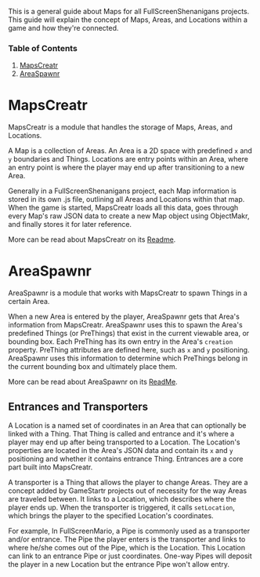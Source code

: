 This is a general guide about Maps for all FullScreenShenanigans projects. This guide will explain the concept of Maps, Areas, and Locations within a game and how they're connected.

### Table of Contents
1. [MapsCreatr](#mapscreatr)
2. [AreaSpawnr](#areaspawnr)

# MapsCreatr

MapsCreatr is a module that handles the storage of Maps, Areas, and Locations. 

A Map is a collection of Areas. An Area is a 2D space with predefined  `x` and `y` boundaries and Things. Locations are entry points within an Area, where an entry point is where the player may end up after transitioning to a new Area.

Generally in a FullScreenShenanigans project, each Map information is stored in its own .js file, outlining all Areas and Locations within that map. When the game is started, MapsCreatr loads all this data, goes through every Map's raw JSON data to create a new Map object using ObjectMakr, and finally stores it for later reference.

More can be read about MapsCreatr on its [Readme](https://github.com/FullScreenShenanigans/MapsCreatr/blob/master/README.md).

# AreaSpawnr

AreaSpawnr is a module that works with MapsCreatr to spawn Things in a certain Area.

When a new Area is entered by the player, AreaSpawnr gets that Area's information from MapsCreatr. AreaSpawnr uses this to spawn the Area's predefined Things (or PreThings) that exist in the current viewable area, or bounding box. Each PreThing has its own entry in the Area's `creation` property. PreThing attributes are defined here, such as `x` and `y` positioning. AreaSpawnr uses this information to determine which PreThings belong in the current bounding box and ultimately place them.

More can be read about AreaSpawnr on its [ReadMe](https://github.com/FullScreenShenanigans/AreaSpawnr/blob/master/README.md).

## Entrances and Transporters

A Location is a named set of coordinates in an Area that can optionally be linked with a Thing. That Thing is called and entrance and it's where a player may end up after being transported to a Location. The Location's properties are located in the Area's JSON data and contain its `x` and `y` positioning and whether it contains entrance Thing. Entrances are a core part built into MapsCreatr. 

A transporter is a Thing that allows the player to change Areas. They are a concept added by GameStartr projects out of necessity for the way Areas are traveled between. It links to a Location, which describes where the player ends up. When the transporter is triggered, it calls `setLocation`, which brings the player to the specified Location's coordinates. 

For example, In FullScreenMario, a Pipe is commonly used as a transporter and/or entrance. The Pipe the player enters is the transporter and links to where he/she comes out of the Pipe, which is the Location. This Location can link to an entrance Pipe or just coordinates. One-way Pipes will deposit the player in a new Location but the entrance Pipe won't allow entry.